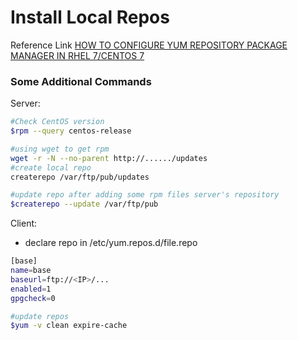 # Install Local Repos

Reference Link [HOW TO CONFIGURE YUM REPOSITORY PACKAGE MANAGER IN RHEL 7/CENTOS 7](http://www.elinuxbook.com/how-to-configure-yum-repository-package-manager-in-linux/)
### Some Additional Commands
Server:
```sh
#Check CentOS version
$rpm --query centos-release

#using wget to get rpm
wget -r -N --no-parent http://....../updates
#create local repo
createrepo /var/ftp/pub/updates

#update repo after adding some rpm files server's repository
$createrepo --update /var/ftp/pub
```

Client:
* declare repo in /etc/yum.repos.d/file.repo

```sh
[base]
name=base
baseurl=ftp://<IP>/...
enabled=1
gpgcheck=0
```

```sh
#update repos
$yum -v clean expire-cache
```
